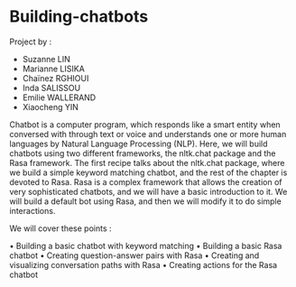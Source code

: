 # Building-chatbots

Project by : 
  - Suzanne LIN
  - Marianne LISIKA
  - Chaïnez RGHIOUI 
  - Inda SALISSOU 
  - Emilie WALLERAND
  - Xiaocheng YIN

Chatbot is a computer program, which responds like a smart entity when conversed with through text or voice and understands one or more human languages by Natural Language Processing (NLP). Here, we will build chatbots using two different frameworks, the nltk.chat package and the Rasa framework. The first recipe talks about the nltk.chat package,  where we build a simple keyword matching chatbot, and the rest of the chapter is devoted 
to Rasa. Rasa is a complex framework that allows the creation of very sophisticated chatbots, and we will have a basic introduction to it. We will build a default bot using Rasa, and then we will modify it to do simple interactions.

We will cover these points : 

• Building a basic chatbot with keyword matching
• Building a basic Rasa chatbot
• Creating question-answer pairs with Rasa
• Creating and visualizing conversation paths with Rasa
• Creating actions for the Rasa chatbot
